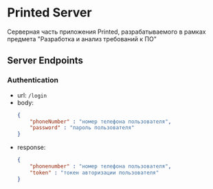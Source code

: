 # Printed Server

Серверная часть приложения Printed, разрабатываемого в рамках предмета "Разработка и анализ требований к ПО"

## Server Endpoints

### Authentication

- url: `/login`
- body: 
    ```json
    { 
        "phoneNumber" : "номер телефона пользователя",
        "password" : "пароль пользователя"
    }
- response: 
    ```json
    {
        "phonenumber" : "номер телефона пользователя",
        "token" : "токен авторизации пользователя"
    }
